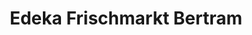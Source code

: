 ---
title: "Edeka Frischmarkt Bertram"
url: /neustadt-am-ruebenberge/edeka-frischmarkt-bertram/
shop: Lebensmittel
---